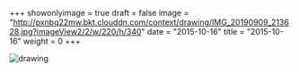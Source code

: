 +++
showonlyimage = true 
draft = false 
image = "http://pxnbq22mw.bkt.clouddn.com/context/drawing/IMG_20190909_213628.jpg?imageView2/2/w/220/h/340" 
date = "2015-10-16" 
title = "2015-10-16" 
weight = 0 
+++

![drawing](http://pxnbq22mw.bkt.clouddn.com/context/drawing/IMG_20190909_213628.jpg)  
